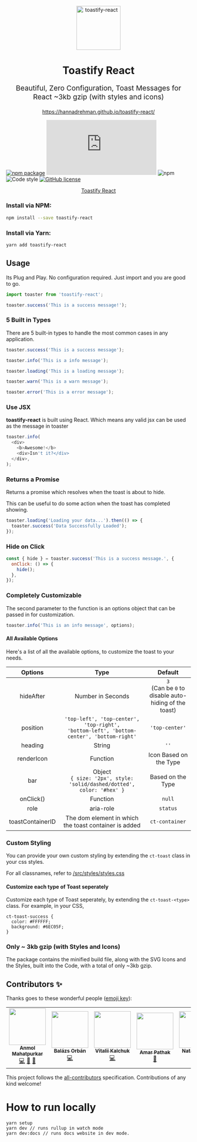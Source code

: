 <p align="center"><a href="https://hannadrehman.github.io/toastify-react/" target="_blank"><img src="https://hannadrehman.github.io/toastify-react/img/react-toaster.png" alt="toastify-react" title="toastify-react" width="120"></a></p>
<h1 align="center">Toastify React</h1>
<p align="center" style="font-size: 1.2rem;">Beautiful, Zero Configuration, Toast Messages for React ~3kb gzip (with styles and icons)</p>
<p align="center"><a href="https://cogoport.github.io/cogo-toast/">https://hannadrehman.github.io/toastify-react/</a></p>

[![npm package](https://img.shields.io/npm/v/toastify-react/latest.svg)](https://www.npmjs.com/package/toastify-react)
[![Small size](https://img.badgesize.io/https://unpkg.com/cogo-toast/dist/index.js?compression=gzip)](https://unpkg.com/toastify-react/dist/index.js)
![npm](https://img.shields.io/npm/dm/toastify-react)
![Code style](https://img.shields.io/badge/code_style-prettier-ff69b4.svg)
[![GitHub license](https://img.shields.io/github/license/hannadrehman/toastify-react)](https://github.com/hannadrehman/toastify-react/blob/master/LICENSE)

<p align="center">
<a href="https://hannadrehman.github.io/toastify-react/" target="_blank">Toastify React</a>
</p>

### Install via NPM:

```bash
npm install --save toastify-react
```

### Install via Yarn:

```bash
yarn add toastify-react
```

## Usage

Its Plug and Play. No configuration required. Just import and you are good to go.

```javascript
import toaster from 'toastify-react';

toaster.success('This is a success message!');
```

### 5 Built in Types

There are 5 built-in types to handle the most common cases in any application.

```javascript
toaster.success('This is a success message');

toaster.info('This is a info message');

toaster.loading('This is a loading message');

toaster.warn('This is a warn message');

toaster.error('This is a error message');
```

### Use JSX

**toastify-react** is built using React. Which means any valid jsx can be used as the message in toaster

```javascript
toaster.info(
  <div>
    <b>Awesome!</b>
    <div>Isn't it?</div>
  </div>,
);
```

### Returns a Promise

Returns a promise which resolves when the toast is about to hide.

This can be useful to do some action when the toast has completed showing.

```javascript
toaster.loading('Loading your data...').then(() => {
  toaster.success('Data Successfully Loaded');
});
```

### Hide on Click

```javascript
const { hide } = toaster.success('This is a success message.', {
  onClick: () => {
    hide();
  },
});
```

### Completely Customizable

The second parameter to the function is an options object that can be passed in for customization.

```javascript
toaster.info('This is an info message', options);
```

#### All Available Options

Here's a list of all the available options, to customize the toast to your needs.

|     Options      |                                               Type                                               |                          Default                           |
| :--------------: | :----------------------------------------------------------------------------------------------: | :--------------------------------------------------------: |
|    hideAfter     |                                        Number in Seconds                                         | `3` <br />(Can be `0` to disable auto-hiding of the toast) |
|     position     | `'top-left', 'top-center', 'top-right',` <br /> `'bottom-left', 'bottom-center', 'bottom-right'` |                       `'top-center'`                       |
|     heading      |                                              String                                              |                            `''`                            |
|    renderIcon    |                                       Function<ReactNode>                                        |                   Icon Based on the Type                   |
|       bar        |           Object <br /> `{ size: '2px', style: 'solid/dashed/dotted', color: '#hex' }`           |                     Based on the Type                      |
|    onClick()     |                                             Function                                             |                           `null`                           |
|       role       |                                            aria-role                                             |                          `status`                          |
| toastContainerID |                      The dom element in which the toast container is added                       |                       `ct-container`                       |

### Custom Styling

You can provide your own custom styling by extending the `ct-toast` class in your css styles.

For all classnames, refer to [/src/styles/styles.css](/src/styles/styles.css)

#### Customize each type of Toast seperately

Customize each type of Toast seperately, by extending the `ct-toast-<type>` class. For example, in your CSS,

```
ct-toast-success {
  color: #FFFFFF;
  background: #6EC05F;
}
```

### Only ~ 3kb gzip (with Styles and Icons)

The package contains the minified build file, along with the SVG Icons and the Styles, built into the Code, with a total of only ~3kb gzip.

## Contributors ✨

Thanks goes to these wonderful people ([emoji key](https://allcontributors.org/docs/en/emoji-key)):

<!-- ALL-CONTRIBUTORS-LIST:START - Do not remove or modify this section -->
<!-- prettier-ignore-start -->
<!-- markdownlint-disable -->
<table>
  <tr>
    <td align="center"><a href="https://github.com/anmolmahatpurkar"><img src="https://avatars2.githubusercontent.com/u/36692003?v=4?s=100" width="100px;" alt=""/><br /><sub><b>Anmol Mahatpurkar</b></sub></a><br /><a href="https://github.com/Cogoport/cogo-toast/commits?author=anmolmahatpurkar" title="Code">💻</a> <a href="#design-anmolmahatpurkar" title="Design">🎨</a> <a href="https://github.com/Cogoport/cogo-toast/commits?author=anmolmahatpurkar" title="Documentation">📖</a></td>
    <td align="center"><a href="https://balazsorban.com"><img src="https://avatars1.githubusercontent.com/u/18369201?v=4?s=100" width="100px;" alt=""/><br /><sub><b>Balázs Orbán</b></sub></a><br /><a href="https://github.com/Cogoport/cogo-toast/commits?author=balazsorban44" title="Code">💻</a></td>
    <td align="center"><a href="https://github.com/Keaws"><img src="https://avatars1.githubusercontent.com/u/5289466?v=4?s=100" width="100px;" alt=""/><br /><sub><b>Vitalii Kalchuk</b></sub></a><br /><a href="https://github.com/Cogoport/cogo-toast/commits?author=Keaws" title="Code">💻</a></td>
    <td align="center"><a href="http://www.apathak.com"><img src="https://avatars1.githubusercontent.com/u/24917309?v=4?s=100" width="100px;" alt=""/><br /><sub><b>Amar Pathak</b></sub></a><br /><a href="https://github.com/Cogoport/cogo-toast/commits?author=amarpathak" title="Documentation">📖</a></td>
    <td align="center"><a href="https://github.com/nataly87s"><img src="https://avatars2.githubusercontent.com/u/7895237?s=460&v=4?s=100" width="100px;" alt=""/><br /><sub><b>Nataly Shrits</b></sub></a><br /><a href="https://github.com/Cogoport/cogo-toast/commits?author=nataly87s" title="Code">💻</a></td>
    <td align="center"><a href="https://hannadrehman.com/"><img src="https://avatars.githubusercontent.com/u/23405869?v=4?s=100" width="100px;" alt=""/><br /><sub><b>hannad rehman</b></sub></a><br /><a href="https://github.com/Cogoport/cogo-toast/commits?author=hannadrehman" title="Code">💻</a></td>
    <td align="center"><a href="https://www.kartikhedau.in/"><img src="https://avatars.githubusercontent.com/u/35377972?v=4?s=100" width="100px;" alt=""/><br /><sub><b>Kartik Hedau</b></sub></a><br /><a href="https://github.com/Cogoport/cogo-toast/commits?author=hedaukartik" title="Code">💻</a> <a href="#content-hedaukartik" title="Content">🖋</a> <a href="#design-hedaukartik" title="Design">🎨</a> <a href="https://github.com/Cogoport/cogo-toast/commits?author=hedaukartik" title="Documentation">📖</a> <a href="#example-hedaukartik" title="Examples">💡</a></td>
  </tr>
</table>

<!-- markdownlint-restore -->
<!-- prettier-ignore-end -->

<!-- ALL-CONTRIBUTORS-LIST:END -->

This project follows the [all-contributors](https://github.com/all-contributors/all-contributors) specification. Contributions of any kind welcome!

# How to run locally

```
yarn setup
yarn dev // runs rullup in watch mode
yarn dev:docs // runs docs website in dev mode.
```
